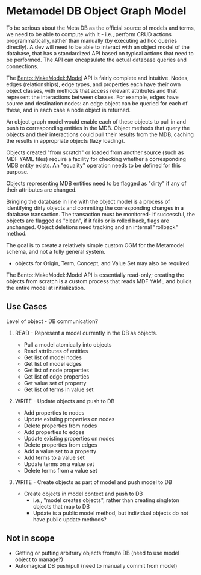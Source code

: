# Metamodel DB Object Graph Model

To be serious about the Meta DB as the official source of models and terms, we need to be able to compute with it - i.e., perform CRUD actions programmatically, rather than manually (by executing ad hoc queries directly). A dev will need to be able to interact with an object model of the database, that has a standardized API based on typical actions that need to be performed. The API can encapsulate the actual database queries and connections.

The [Bento::MakeModel::Model](https://github.com/CBIIT/bento-mdf/drivers/Perl/makemodel/) API is fairly complete and intuitive. Nodes, edges (relationships), edge types, and properties each have their own object classes, with methods that access relevant attributes and that represent the interactions between classes. For example, edges have source and destination nodes: an edge object can be queried for each of these, and in each case a node object is returned.

An object graph model would enable each of these objects to pull in and push to  corresponding entities in the MDB. Object methods that query the objects and their interactions could pull their results from the MDB, caching the results in appropriate objects (lazy loading).

Objects created "from scratch" or loaded from another source (such as MDF YAML files) require a facility for checking whether a corresponding MDB entity exists. An "equality" operation needs to be defined for this purpose.

Objects representing MDB entities need to be flagged as "dirty" if any of their attributes are changed.

Bringing the database in line with the object model is a process of identifying dirty objects and commiting the corresponding changes in a database transaction. The transaction must be monitored- if successful, the objects are flagged as "clean", if it fails or is rolled back, flags are unchanged. Object deletions need tracking and an internal "rollback" method.

The goal is to create a relatively simple custom OGM for the Metamodel schema, and not a fully general system.

- objects for Origin, Term, Concept, and Value Set may also be required.

The Bento::MakeModel::Model API is essentially read-only; creating the objects from scratch is a custom process that reads MDF YAML and builds the entire model at initialization.

## Use Cases

Level of object - DB communication?

1. READ - Represent a model currently in the DB as objects.
   * Pull a model atomically into objects 
   * Read attributes of entities
   * Get list of model nodes 
   * Get list of model edges
   * Get list of node properties
   * Get list of edge properties
   * Get value set of property
   * Get list of terms in value set

2. WRITE - Update objects and push to DB
   * Add properties to nodes
   * Update existing properties on nodes
   * Delete properties from nodes
   * Add properties to edges
   * Update existing properties on nodes
   * Delete properties from edges
   * Add a value set to a property
   * Add terms to a value set
   * Update terms on a value set
   * Delete terms from a value set

3. WRITE - Create objects as part of model and push model to DB
   * Create objects in model context and push to DB
     * i.e., "model creates objects", rather than creating singleton objects that map to DB
     * Update is a public model method, but individual objects do not have public update methods?

## Not in scope

  * Getting or putting arbitrary objects from/to DB (need to use model object to manage?)
  * Automagical DB push/pull (need to manually commit from model)









